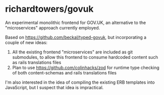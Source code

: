 richardtowers/govuk
===================

An experimental monolithic frontend for GOV.UK, an alternative to the "microservices" approach currently employed.

Based on https://github.com/beckal/typed-govuk, but incorporating a couple of new ideas:

1. All the existing frontend "microservices" are included as git submodules, to allow this frontend to consume hardcoded content such as rails translations files
1. Plan to use https://github.com/colinhacks/zod for runtime type checking of both content-schemas and rails translations files

I'm also interested in the idea of compiling the existing ERB templates into JavaScript, but I suspect that idea is impractical.
